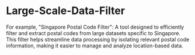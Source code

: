 # Large-Scale-Data-Filter
For example, "Singapore Postal Code Filter": A tool designed to efficiently filter and extract postal codes from large datasets specific to Singapore. This filter helps streamline data processing by isolating relevant postal code information, making it easier to manage and analyze location-based data.
